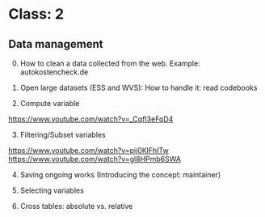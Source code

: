 # Class: 2

## Data management

0. How to clean a data collected from the web. Example: autokostencheck.de

1. Open large datasets (ESS and WVS): How to handle it: read codebooks

2. Compute variable

https://www.youtube.com/watch?v=_CqfI3eFqD4

3. Filtering/Subset variables

https://www.youtube.com/watch?v=pij0KlFhITw
https://www.youtube.com/watch?v=gl8HPmb6SWA

4. Saving ongoing works
(Introducing the concept: maintainer)

5. Selecting variables

6. Cross tables: absolute vs. relative 




